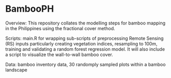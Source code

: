 # BambooPH

Overview:
This repository collates the modelling steps for bamboo mapping in the Philippines using the fractional cover method. 

Scripts:
main.R for wrapping sub-scripts of preprocessing Remote Sensing (RS) inputs particularly creating vegetation indices, resampling to 100m, training  and validating a random forest regression model. It will also include a script to visualize the wall-to-wall bamboo cover. 

Data:
bamboo inventory data, 30 randomply sampled plots within a bamboo landscape
